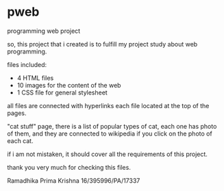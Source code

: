 # pweb
programming web project

so, this project that i created is to fulfill my project study about web programming.

files included:
  - 4 HTML files
  - 10 images for the content of the web
  - 1 CSS file for general stylesheet
  
all files are connected with hyperlinks each file located at the top of the pages.

"cat stuff" page, there is a list of popular types of cat, each one has photo of them, and they are connected to wikipedia if you click on the photo of each cat.

if i am not mistaken, it should cover all the requirements of this project.

thank you very much for checking this files.

Ramadhika Prima Krishna
16/395996/PA/17337
